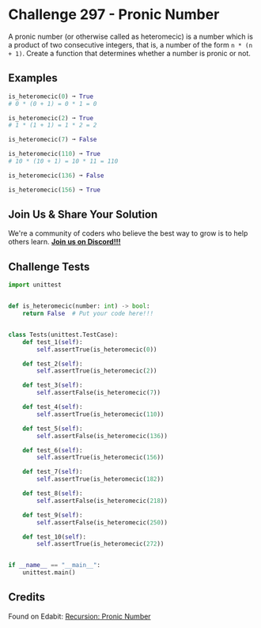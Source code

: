 # Challenge 297 - Pronic Number

A pronic number (or otherwise called as heteromecic) is a number which is a product of two consecutive integers, that is, a number of the form `n * (n + 1)`. Create a function that determines whether a number is pronic or not.

## Examples
```python
is_heteromecic(0) ➞ True
# 0 * (0 + 1) = 0 * 1 = 0

is_heteromecic(2) ➞ True
# 1 * (1 + 1) = 1 * 2 = 2

is_heteromecic(7) ➞ False

is_heteromecic(110) ➞ True
# 10 * (10 + 1) = 10 * 11 = 110

is_heteromecic(136) ➞ False

is_heteromecic(156) ➞ True
```
## Join Us & Share Your Solution

We're a community of coders who believe the best way to grow is to help others learn. **[Join us on Discord!!!]("https"://discord.gg/sfHykntuGy)**

## Challenge Tests
```python
import unittest


def is_heteromecic(number: int) -> bool:
    return False  # Put your code here!!!


class Tests(unittest.TestCase):
    def test_1(self):
        self.assertTrue(is_heteromecic(0))

    def test_2(self):
        self.assertTrue(is_heteromecic(2))

    def test_3(self):
        self.assertFalse(is_heteromecic(7))

    def test_4(self):
        self.assertTrue(is_heteromecic(110))

    def test_5(self):
        self.assertFalse(is_heteromecic(136))

    def test_6(self):
        self.assertTrue(is_heteromecic(156))

    def test_7(self):
        self.assertTrue(is_heteromecic(182))

    def test_8(self):
        self.assertFalse(is_heteromecic(218))

    def test_9(self):
        self.assertFalse(is_heteromecic(250))

    def test_10(self):
        self.assertTrue(is_heteromecic(272))


if __name__ == "__main__":
    unittest.main()

```
## Credits

Found on Edabit: [Recursion: Pronic Number](https://edabit.com/challenge/hoxv8zaQJNMWJqnt3)
